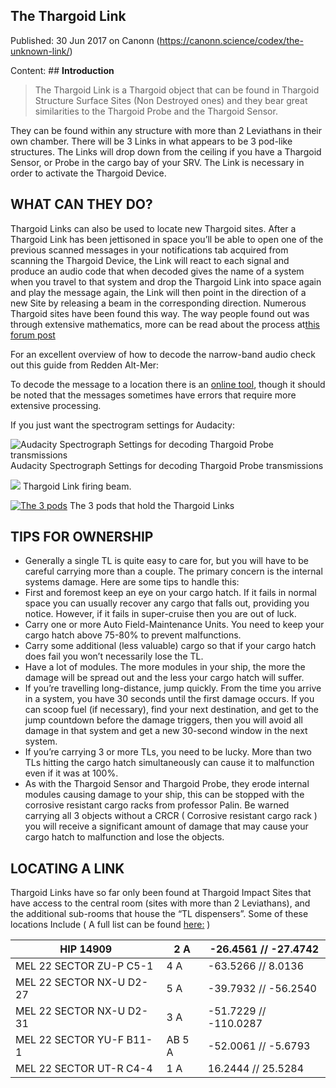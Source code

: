 ## The Thargoid Link

Published: 30 Jun 2017 on Canonn (https://canonn.science/codex/the-unknown-link/)

Content: ## **Introduction**

> 
> The Thargoid Link is a Thargoid object that can be found in Thargoid Structure Surface Sites (Non Destroyed ones) and they bear great similarities to the Thargoid Probe and the Thargoid Sensor.

They can be found within any structure with more than 2 Leviathans in their own chamber. There will be 3 Links in what appears to be 3 pod-like structures. The Links will drop down from the ceiling if you have a Thargoid Sensor, or Probe in the cargo bay of your SRV. The Link is necessary in order to activate the Thargoid Device.

## **WHAT CAN THEY DO?**

Thargoid Links can also be used to locate new Thargoid sites. After a Thargoid Link has been jettisoned in space you’ll be able to open one of the previous scanned messages in your notifications tab acquired from scanning the Thargoid Device, the Link will react to each signal and produce an audio code that when decoded gives the name of a system when you travel to that system and drop the Thargoid Link into space again and play the message again, the Link will then point in the direction of a new Site by releasing a beam in the corresponding direction. Numerous Thargoid sites have been found this way. The way people found out was through extensive mathematics, more can be read about the process at[this forum post](https://forums.frontier.co.uk/threads/alien-archeology-and-other-mysteries-thread-10-the-canonn.355713/#post-5575815)

For an excellent overview of how to decode the narrow-band audio check out this guide from Redden Alt-Mer:

To decode the message to a location there is an [online tool](https://tools.canonn.tech/linkdecoder/?origin=Hip+16704&amp;data=lhh+lhh+lhl+|+hhl+lll+lhl+hhh%0D%0Ahlh+llh+hhl+|+lll+llh+lhh%0D%0Alhl+lll+|+lhl+hhh), though it should be noted that the messages sometimes have errors that require more extensive processing.

If you just want the spectrogram settings for Audacity:

![Audacity Spectrograph Settings for decoding Thargoid Probe transmissions](https://canonn.science/wp-content/uploads/2018/04/Screen-Shot-2018-04-24-at-10.39.27.png)
Audacity Spectrograph Settings for decoding Thargoid Probe transmissions

[![](https://canonn.science/wp-content/uploads/2017/06/UL-1024x576.jpg)](https://canonn.science/wp-content/uploads/2017/06/UL.jpg)
Thargoid Link firing beam.

[![The 3 pods](https://canonn.science/wp-content/uploads/2017/06/359320_screenshots_20170627162417_1-1024x576.jpg)](https://canonn.science/wp-content/uploads/2017/06/359320_screenshots_20170627162417_1.jpg)
The 3 pods that hold the Thargoid Links

## **TIPS FOR OWNERSHIP**

- Generally a single TL is quite easy to care for, but you will have to be careful carrying more than a couple. The primary concern is the internal systems damage. Here are some tips to handle this:
- First and foremost keep an eye on your cargo hatch. If it fails in normal space you can usually recover any cargo that falls out, providing you notice. However, if it fails in super-cruise then you are out of luck.
- Carry one or more Auto Field-Maintenance Units. You need to keep your cargo hatch above 75-80% to prevent malfunctions.
- Carry some additional (less valuable) cargo so that if your cargo hatch does fail you won’t necessarily lose the TL.
- Have a lot of modules. The more modules in your ship, the more the damage will be spread out and the less your cargo hatch will suffer.
- If you’re travelling long-distance, jump quickly. From the time you arrive in a system, you have 30 seconds until the first damage occurs. If you can scoop fuel (if necessary), find your next destination, and get to the jump countdown before the damage triggers, then you will avoid all damage in that system and get a new 30-second window in the next system.
- If you’re carrying 3 or more TLs, you need to be lucky. More than two TLs hitting the cargo hatch simultaneously can cause it to malfunction even if it was at 100%.
- As with the Thargoid Sensor and Thargoid Probe, they erode internal modules causing damage to your ship, this can be stopped with the corrosive resistant cargo racks from professor Palin. Be warned carrying all 3 objects without a CRCR ( Corrosive resistant cargo rack ) you will receive a significant amount of damage that may cause your cargo hatch to malfunction and lose the objects.

## **LOCATING A LINK**

Thargoid Links have so far only been found at Thargoid Impact Sites that have access to the central room (sites with more than 2 Leviathans), and the additional sub-rooms that house the “TL dispensers”. Some of these locations Include ( A full list can be found [here:](https://docs.google.com/spreadsheets/d/12Gp9F1m-ZI8cOnTZRPhdd-PQFLkHikTNX-KqyiQMj-0/edit#gid=0) )

| HIP 14909 | 2 A | -26.4561 // -27.4742 |
| --- | --- | --- |
| MEL 22 SECTOR ZU-P C5-1 | 4 A | -63.5266 // 8.0136 |
| MEL 22 SECTOR NX-U D2-27 | 5 A | -39.7932 // -56.2540 |
| MEL 22 SECTOR NX-U D2-31 | 3 A | -51.7229 // -110.0287 |
| MEL 22 SECTOR YU-F B11-1 | AB 5 A | -52.0061 // -5.6793 |
| MEL 22 SECTOR UT-R C4-4 | 1 A | 16.2444 // 25.5284 |